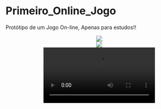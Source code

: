 # Primeiro_Online_Jogo 
 Protótipo de um Jogo On-line, Apenas para estudos!! 

<div align="center">
<img max-width="500" src= "https://github.com/Sam1536/Primeiro_Online_Jogo-/assets/89424721/b6bf2c88-10ec-425e-b52d-b3322bd7e54a"/>
 </div>

 <div align="center">
<img max-width="500" src= "https://github.com/Sam1536/Primeiro_Online_Jogo-/assets/89424721/eedab778-366a-4e5d-9115-c152ee8f9782"/>
 </div>

  <div align="center">
<Video max-width="500" src= "https://github.com/Sam1536/Primeiro_Online_Jogo-/assets/89424721/ac9d8a54-a1af-44b3-abef-20d44852eccc"/>
 </div>

 





